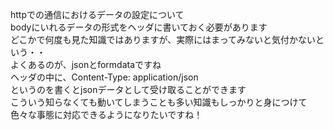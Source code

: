 httpでの通信におけるデータの設定について  
bodyにいれるデータの形式をヘッダに書いておく必要があります  
どこかで何度も見た知識ではありますが、実際にはまってみないと気付かないという・・  
よくあるのが、jsonとformdataですね  
ヘッダの中に、Content-Type: application/json  
というのを書くとjsonデータとして受け取ることができます  
こういう知らなくても動いてしまうことも多い知識もしっかりと身につけて  
色々な事態に対応できるようになりたいですね！